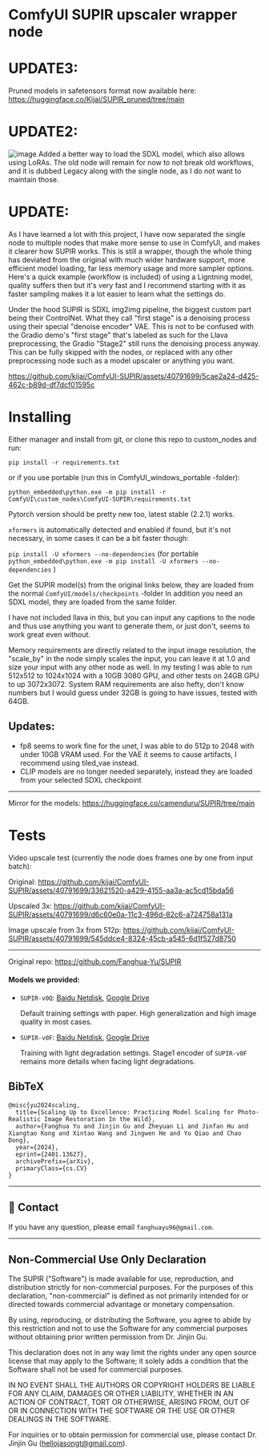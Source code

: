 # ComfyUI SUPIR upscaler wrapper node
# UPDATE3:
Pruned models in safetensors format now available here:
https://huggingface.co/Kijai/SUPIR_pruned/tree/main
# UPDATE2:
![image](https://github.com/kijai/ComfyUI-SUPIR/assets/40791699/65baec3e-cb4a-4eec-8d45-2b08157b1e86)
Added a better way to load the SDXL model, which also allows using LoRAs. The old node will remain for now to not break old workflows, and it is dubbed Legacy along with the single node, as I do not want to maintain those.

# UPDATE:

As I have learned a lot with this project, I have now separated the single node to multiple nodes that make more sense to use in ComfyUI, and makes it clearer how SUPIR works. This is still a wrapper, though the whole thing has deviated from the original with much wider hardware support, more efficient model loading, far less memory usage and more sampler options. Here's a quick example (workflow is included) of using a Ligntning model, quality suffers then but it's very fast and I recommend starting with it as faster sampling makes it a lot easier to learn what the settings do.

Under the hood SUPIR is SDXL img2img pipeline, the biggest custom part being their ControlNet. What they call "first stage" is a denoising process using their special "denoise encoder" VAE. This is not to be confused with the Gradio demo's "first stage" that's labeled as such for the Llava preprocessing, the Gradio "Stage2" still runs the denoising process anyway. This can be fully skipped with the nodes, or replaced with any other preprocessing node such as a model upscaler or anything you want.

https://github.com/kijai/ComfyUI-SUPIR/assets/40791699/5cae2a24-d425-462c-b89d-df7dcf01595c



# Installing
Either manager and install from git, or clone this repo to custom_nodes and run:

`pip install -r requirements.txt`

or if you use portable (run this in ComfyUI_windows_portable -folder):

`python_embedded\python.exe -m pip install -r ComfyUI\custom_nodes\ComfyUI-SUPIR\requirements.txt`

Pytorch version should be pretty new too, latest stable (2.2.1) works.

`xformers` is automatically detected and enabled if found, but it's not necessary, in some cases it can be a bit faster though:

`pip install -U xformers --no-dependencies`  (for portable `python_embedded\python.exe -m pip install -U xformers --no-dependencies` )

Get the SUPIR model(s) from the original links below, they are loaded from the normal `ComfyUI/models/checkpoints` -folder
In addition you need an SDXL model, they are loaded from the same folder.

I have not included llava in this, but you can input any captions to the node and thus use anything you want to generate them, or just don't, seems to work great even without.

Memory requirements are directly related to the input image resolution, the "scale_by" in the node simply scales the input, you can leave it at 1.0 and size your input with any other node as well. In my testing I was able to run 512x512 to 1024x1024 with a 10GB 3080 GPU, and other tests on 24GB GPU to up 3072x3072. System RAM requirements are also hefty, don't know numbers but I would guess under 32GB is going to have issues, tested with 64GB.

## Updates: 
- fp8 seems to work fine for the unet, I was able to do 512p to 2048 with under 10GB VRAM used. For the VAE it seems to cause artifacts, I recommend using tiled_vae instead.
- CLIP models are no longer needed separately, instead they are loaded from your selected SDXL checkpoint
______
Mirror for the models: https://huggingface.co/camenduru/SUPIR/tree/main

# Tests
Video upscale test (currently the node does frames one by one from input batch):

Original: https://github.com/kijai/ComfyUI-SUPIR/assets/40791699/33621520-a429-4155-aa3a-ac5cd15bda56

Upscaled 3x: https://github.com/kijai/ComfyUI-SUPIR/assets/40791699/d6c60e0a-11c3-496d-82c6-a724758a131a

Image upscale from 3x from 512p:
https://github.com/kijai/ComfyUI-SUPIR/assets/40791699/545ddce4-8324-45cb-a545-6d1f527d8750



-------------------------------------------


Original repo:
https://github.com/Fanghua-Yu/SUPIR

#### Models we provided:
* `SUPIR-v0Q`: [Baidu Netdisk](https://pan.baidu.com/s/1lnefCZhBTeDWijqbj1jIyw?pwd=pjq6), [Google Drive](https://drive.google.com/drive/folders/1yELzm5SvAi9e7kPcO_jPp2XkTs4vK6aR?usp=sharing)
    
    Default training settings with paper. High generalization and high image quality in most cases.

* `SUPIR-v0F`: [Baidu Netdisk](https://pan.baidu.com/s/1AECN8NjiVuE3hvO8o-Ua6A?pwd=k2uz), [Google Drive](https://drive.google.com/drive/folders/1yELzm5SvAi9e7kPcO_jPp2XkTs4vK6aR?usp=sharing)

    Training with light degradation settings. Stage1 encoder of `SUPIR-v0F` remains more details when facing light degradations.


## BibTeX
    @misc{yu2024scaling,
      title={Scaling Up to Excellence: Practicing Model Scaling for Photo-Realistic Image Restoration In the Wild}, 
      author={Fanghua Yu and Jinjin Gu and Zheyuan Li and Jinfan Hu and Xiangtao Kong and Xintao Wang and Jingwen He and Yu Qiao and Chao Dong},
      year={2024},
      eprint={2401.13627},
      archivePrefix={arXiv},
      primaryClass={cs.CV}
    }

---

## 📧 Contact
If you have any question, please email `fanghuayu96@gmail.com`.

---
## Non-Commercial Use Only Declaration
The SUPIR ("Software") is made available for use, reproduction, and distribution strictly for non-commercial purposes. For the purposes of this declaration, "non-commercial" is defined as not primarily intended for or directed towards commercial advantage or monetary compensation.

By using, reproducing, or distributing the Software, you agree to abide by this restriction and not to use the Software for any commercial purposes without obtaining prior written permission from Dr. Jinjin Gu.

This declaration does not in any way limit the rights under any open source license that may apply to the Software; it solely adds a condition that the Software shall not be used for commercial purposes.

IN NO EVENT SHALL THE AUTHORS OR COPYRIGHT HOLDERS BE LIABLE FOR ANY CLAIM, DAMAGES OR OTHER LIABILITY, WHETHER IN AN ACTION OF CONTRACT, TORT OR OTHERWISE, ARISING FROM, OUT OF OR IN CONNECTION WITH THE SOFTWARE OR THE USE OR OTHER DEALINGS IN THE SOFTWARE.

For inquiries or to obtain permission for commercial use, please contact Dr. Jinjin Gu (hellojasongt@gmail.com).
